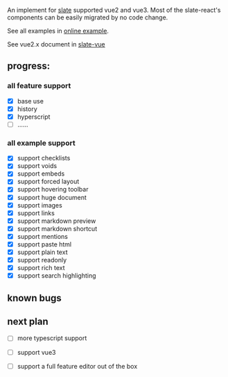 An implement for [slate](https://github.com/ianstormtaylor/slate) supported vue2 and vue3. Most of the slate-react's components can be easily migrated by no code change.

See all examples in [online example](https://marsprince.github.io/slate-vue).

See vue2.x document in [slate-vue](https://github.com/marsprince/slate-vue/tree/master/packages/slate-vue)

## progress:

### all feature support

- [x] base use
- [x] history
- [x] hyperscript
- [ ] ......

### all example support

- [x] support checklists
- [x] support voids
- [x] support embeds
- [x] support forced layout
- [x] support hovering toolbar
- [x] support huge document
- [x] support images
- [x] support links
- [x] support markdown preview
- [x] support markdown shortcut
- [x] support mentions
- [x] support paste html
- [x] support plain text
- [x] support readonly
- [x] support rich text
- [x] support search highlighting

## known bugs

## next plan

- [ ] more typescript support
- [ ] support vue3
- [ ] support a full feature editor out of the box

